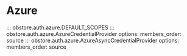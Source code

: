 # Azure

::: obstore.auth.azure.DEFAULT_SCOPES
::: obstore.auth.azure.AzureCredentialProvider
    options:
      members_order: source
::: obstore.auth.azure.AzureAsyncCredentialProvider
    options:
      members_order: source
